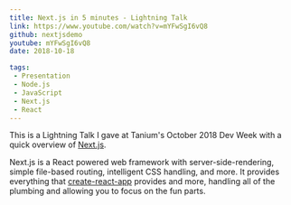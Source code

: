 ```yaml
---
title: Next.js in 5 minutes - Lightning Talk
link: https://www.youtube.com/watch?v=mYFwSgI6vQ8
github: nextjsdemo
youtube: mYFwSgI6vQ8
date: 2018-10-18

tags:
 - Presentation
 - Node.js
 - JavaScript
 - Next.js
 - React
---
```


This is a Lightning Talk I gave at Tanium's October 2018 Dev Week with a quick overview of [Next.js](https://nextjs.org/).

Next.js is a React powered web framework with server-side-rendering, simple file-based routing, intelligent CSS handling, and more.
It provides everything that [create-react-app](https://github.com/facebook/create-react-app) provides and more, handling all of the plumbing and allowing you to focus on the fun parts.
